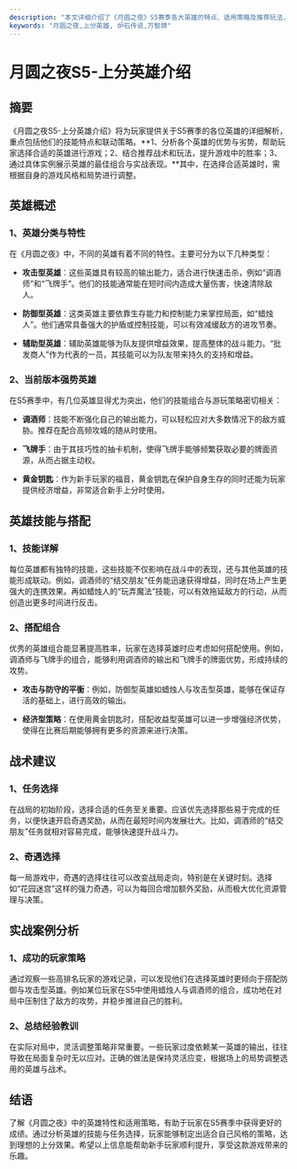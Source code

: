 ```yaml
---
description: "本文详细介绍了《月圆之夜》S5赛季各大英雄的特点、适用策略及推荐玩法，帮助玩家更好地理解游戏机制，提升上分效率。"
keywords: "月圆之夜,上分英雄, 炉石传说,万智牌"
---
```

# 月圆之夜S5-上分英雄介绍

## 摘要

《月圆之夜S5-上分英雄介绍》将为玩家提供关于S5赛季的各位英雄的详细解析，重点包括他们的技能特点和联动策略。**1、分析各个英雄的优势与劣势，帮助玩家选择合适的英雄进行游戏；2、结合推荐战术和玩法，提升游戏中的胜率；3、通过具体实例展示英雄的最佳组合与实战表现。**其中，在选择合适英雄时，需根据自身的游戏风格和局势进行调整。

## 英雄概述

### 1、英雄分类与特性

在《月圆之夜》中，不同的英雄有着不同的特性。主要可分为以下几种类型：

- **攻击型英雄**：这些英雄具有较高的输出能力，适合进行快速击杀，例如“调酒师”和“飞牌手”。他们的技能通常能在短时间内造成大量伤害，快速清除敌人。
  
- **防御型英雄**：这类英雄主要依靠生存能力和控制能力来掌控局面，如“蜡烛人”。他们通常具备强大的护盾或控制技能，可以有效减缓敌方的进攻节奏。

- **辅助型英雄**：辅助英雄能够为队友提供增益效果，提高整体的战斗能力。“批发商人”作为代表的一员，其技能可以为队友带来持久的支持和增益。

### 2、当前版本强势英雄

在S5赛季中，有几位英雄显得尤为突出，他们的技能组合与游玩策略密切相关：

- **调酒师**：技能不断强化自己的输出能力，可以轻松应对大多数情况下的敌方威胁。推荐在配合高频攻城的随从时使用。

- **飞牌手**：由于其技巧性的抽卡机制，使得飞牌手能够频繁获取必要的牌面资源，从而占据主动权。

- **黄金钥匙**：作为新手玩家的福音，黄金钥匙在保护自身生存的同时还能为玩家提供经济增益，非常适合新手上分时使用。

## 英雄技能与搭配

### 1、技能详解

每位英雄都有独特的技能，这些技能不仅影响在战斗中的表现，还与其他英雄的技能形成联动。例如，调酒师的“结交朋友”任务能迅速获得增益，同时在场上产生更强大的连携效果。再如蜡烛人的“玩弄魔法”技能，可以有效拖延敌方的行动，从而创造出更多时间进行反击。

### 2、搭配组合

优秀的英雄组合能显著提高胜率，玩家在选择英雄时应考虑如何搭配使用。例如，调酒师与飞牌手的组合，能够利用调酒师的输出和飞牌手的牌面优势，形成持续的攻势。

- **攻击与防守的平衡**：例如，防御型英雄如蜡烛人与攻击型英雄，能够在保证存活的基础上，进行高效的输出。

- **经济型策略**：在使用黄金钥匙时，搭配收益型英雄可以进一步增强经济优势，使得在比赛后期能够拥有更多的资源来进行决策。

## 战术建议

### 1、任务选择

在战局的初始阶段，选择合适的任务至关重要。应该优先选择那些易于完成的任务，以便快速开启奇遇奖励，从而在最短时间内发展壮大。比如，调酒师的“结交朋友”任务就相对容易完成，能够快速提升战斗力。

### 2、奇遇选择

每一局游戏中，奇遇的选择往往可以改变战局走向，特别是在关键时刻。选择如“花园迷宫”这样的强力奇遇，可以为每回合增加额外奖励，从而极大优化资源管理与决策。

## 实战案例分析

### 1、成功的玩家策略

通过观察一些高排名玩家的游戏记录，可以发现他们在选择英雄时更倾向于搭配防御与攻击型英雄。例如某位玩家在S5中使用蜡烛人与调酒师的组合，成功地在对局中压制住了敌方的攻势，并稳步推进自己的胜利。

### 2、总结经验教训

在实际对局中，灵活调整策略非常重要。一些玩家过度依赖某一英雄的输出，往往导致在局面复杂时无以应对。正确的做法是保持灵活应变，根据场上的局势调整选用的英雄与战术。

## 结语

了解《月圆之夜》中的英雄特性和适用策略，有助于玩家在S5赛季中获得更好的成绩。通过分析英雄的技能与任务选择，玩家能够制定出适合自己风格的策略，达到理想的上分效果。希望以上信息能帮助新手玩家顺利提升，享受这款游戏带来的乐趣。
